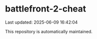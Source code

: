 # battlefront-2-cheat

Last updated: 2025-06-09 16:42:04

This repository is automatically maintained.
